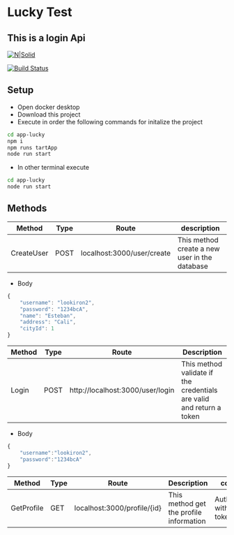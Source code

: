 # Lucky Test
##  This is a login Api

[![N|Solid](https://cldup.com/dTxpPi9lDf.thumb.png)](https://nodesource.com/products/nsolid)

[![Build Status](https://travis-ci.org/joemccann/dillinger.svg?branch=master)](https://travis-ci.org/joemccann/dillinger)

## Setup

- Open docker desktop
- Download this project
- Execute in order the following commands for initalize the project
```sh
cd app-lucky
npm i
npm runs tartApp
node run start
```
- In other terminal execute
```sh
cd app-lucky
node run start
```

## Methods

| Method | Type |Route | description |
| ------ | ------ | ------ |------ |
| CreateUser | POST | localhost:3000/user/create | This method create a new user in the database |

 - Body
```javascript
{
    "username": "lookiron2",
    "password": "1234bcA",
    "name": "Esteban",
    "address": "Cali",
    "cityId": 1
}
```

| Method | Type | Route | Description |
| ------ | ------ | ------ | ------ |
| Login | POST | http://localhost:3000/user/login | This method validate if the credentials are valid and return a token |

 - Body
```javascript
{
    "username":"lookiron2",
    "password":"1234bcA"
}
```

| Method | Type | Route | Description | constrain |
| ------ | ------ |------ | ------ | ------ |
| GetProfile | GET | localhost:3000/profile/{id} | This method get the profile information|Authorization with bearer token |


